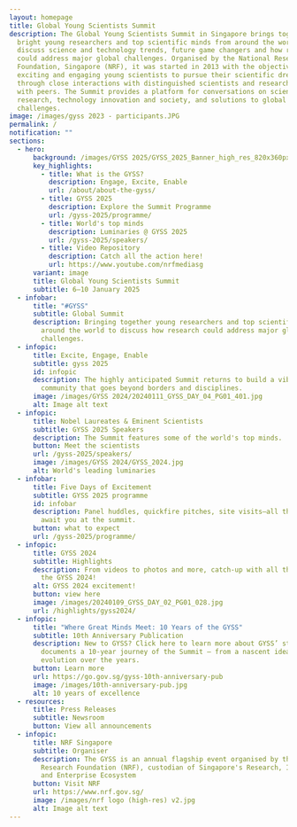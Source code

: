 ```yaml
---
layout: homepage
title: Global Young Scientists Summit
description: The Global Young Scientists Summit in Singapore brings together
  bright young researchers and top scientific minds from around the world to
  discuss science and technology trends, future game changers and how research
  could address major global challenges. Organised by the National Research
  Foundation, Singapore (NRF), it was started in 2013 with the objective of
  exciting and engaging young scientists to pursue their scientific dreams
  through close interactions with distinguished scientists and researchers, and
  with peers. The Summit provides a platform for conversations on science and
  research, technology innovation and society, and solutions to global
  challenges.
image: /images/gyss 2023 - participants.JPG
permalink: /
notification: ""
sections:
  - hero:
      background: /images/GYSS 2025/GYSS_2025_Banner_high_res_820x360px.jpg
      key_highlights:
        - title: What is the GYSS?
          description: Engage, Excite, Enable
          url: /about/about-the-gyss/
        - title: GYSS 2025
          description: Explore the Summit Programme
          url: /gyss-2025/programme/
        - title: World's top minds
          description: Luminaries @ GYSS 2025
          url: /gyss-2025/speakers/
        - title: Video Repository
          description: Catch all the action here!
          url: https://www.youtube.com/nrfmediasg
      variant: image
      title: Global Young Scientists Summit
      subtitle: 6–10 January 2025
  - infobar:
      title: "#GYSS"
      subtitle: Global Summit
      description: Bringing together young researchers and top scientific minds from
        around the world to discuss how research could address major global
        challenges.
  - infopic:
      title: Excite, Engage, Enable
      subtitle: gyss 2025
      id: infopic
      description: The highly anticipated Summit returns to build a vibrant scientific
        community that goes beyond borders and disciplines.
      image: /images/GYSS 2024/20240111_GYSS_DAY_04_PG01_401.jpg
      alt: Image alt text
  - infopic:
      title: Nobel Laureates & Eminent Scientists
      subtitle: GYSS 2025 Speakers
      description: The Summit features some of the world's top minds.
      button: Meet the scientists
      url: /gyss-2025/speakers/
      image: /images/GYSS 2024/GYSS_2024.jpg
      alt: World's leading luminaries
  - infobar:
      title: Five Days of Excitement
      subtitle: GYSS 2025 programme
      id: infobar
      description: Panel huddles, quickfire pitches, site visits—all these and more
        await you at the summit.
      button: what to expect
      url: /gyss-2025/programme/
  - infopic:
      title: GYSS 2024
      subtitle: Highlights
      description: From videos to photos and more, catch-up with all the action from
        the GYSS 2024!
      alt: GYSS 2024 excitement!
      button: view here
      image: /images/20240109_GYSS_DAY_02_PG01_028.jpg
      url: /highlights/gyss2024/
  - infopic:
      title: "Where Great Minds Meet: 10 Years of the GYSS"
      subtitle: 10th Anniversary Publication
      description: New to GYSS? Click here to learn more about GYSS’ story. It
        documents a 10-year journey of the Summit — from a nascent idea to its
        evolution over the years.
      button: Learn more
      url: https://go.gov.sg/gyss-10th-anniversary-pub
      image: /images/10th-anniversary-pub.jpg
      alt: 10 years of excellence
  - resources:
      title: Press Releases
      subtitle: Newsroom
      button: View all announcements
  - infopic:
      title: NRF Singapore
      subtitle: Organiser
      description: The GYSS is an annual flagship event organised by the National
        Research Foundation (NRF), custodian of Singapore's Research, Innovation
        and Enterprise Ecosystem
      button: Visit NRF
      url: https://www.nrf.gov.sg/
      image: /images/nrf logo (high-res) v2.jpg
      alt: Image alt text
---
```

